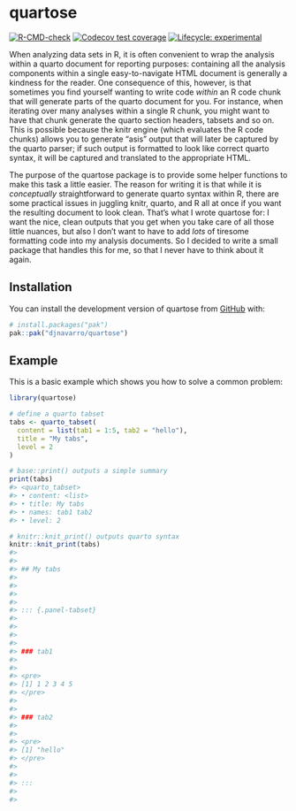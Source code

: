 
<!-- README.md is generated from README.Rmd. Please edit that file -->

# quartose

<!-- badges: start -->

[![R-CMD-check](https://github.com/djnavarro/quartose/actions/workflows/R-CMD-check.yaml/badge.svg)](https://github.com/djnavarro/quartose/actions/workflows/R-CMD-check.yaml)
[![Codecov test
coverage](https://codecov.io/gh/djnavarro/quartose/graph/badge.svg)](https://app.codecov.io/gh/djnavarro/quartose)
[![Lifecycle:
experimental](https://img.shields.io/badge/lifecycle-experimental-orange.svg)](https://lifecycle.r-lib.org/articles/stages.html#experimental)
<!-- badges: end -->

When analyzing data sets in R, it is often convenient to wrap the
analysis within a quarto document for reporting purposes: containing all
the analysis components within a single easy-to-navigate HTML document
is generally a kindness for the reader. One consequence of this,
however, is that sometimes you find yourself wanting to write code
*within* an R code chunk that will generate parts of the quarto document
for you. For instance, when iterating over many analyses within a single
R chunk, you might want to have that chunk generate the quarto section
headers, tabsets and so on. This is possible because the knitr engine
(which evaluates the R code chunks) allows you to generate “asis” output
that will later be captured by the quarto parser; if such output is
formatted to look like correct quarto syntax, it will be captured and
translated to the appropriate HTML.

The purpose of the quartose package is to provide some helper functions
to make this task a little easier. The reason for writing it is that
while it is *conceptually* straightforward to generate quarto syntax
within R, there are some practical issues in juggling knitr, quarto, and
R all at once if you want the resulting document to look clean. That’s
what I wrote quartose for: I want the nice, clean outputs that you get
when you take care of all those little nuances, but also I don’t want to
have to add *lots* of tiresome formatting code into my analysis
documents. So I decided to write a small package that handles this for
me, so that I never have to think about it again.

## Installation

You can install the development version of quartose from
[GitHub](https://github.com/) with:

``` r
# install.packages("pak")
pak::pak("djnavarro/quartose")
```

## Example

This is a basic example which shows you how to solve a common problem:

``` r
library(quartose)

# define a quarto tabset
tabs <- quarto_tabset(
  content = list(tab1 = 1:5, tab2 = "hello"), 
  title = "My tabs", 
  level = 2
)

# base::print() outputs a simple summary
print(tabs)
#> <quarto_tabset>
#> • content: <list>
#> • title: My tabs
#> • names: tab1 tab2
#> • level: 2

# knitr::knit_print() outputs quarto syntax
knitr::knit_print(tabs)
#> 
#> 
#> ## My tabs
#> 
#>  
#> 
#> 
#> ::: {.panel-tabset}
#> 
#>  
#> 
#> 
#> ### tab1
#> 
#>  
#> <pre> 
#> [1] 1 2 3 4 5 
#> </pre> 
#> 
#> 
#> ### tab2
#> 
#>  
#> <pre> 
#> [1] "hello" 
#> </pre> 
#> 
#> 
#> ::: 
#> 
#> 
```

